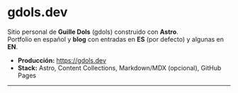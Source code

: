 # gdols.dev

Sitio personal de **Guille Dols** (gdols) construido con **Astro**.  
Portfolio en español y **blog** con entradas en **ES** (por defecto) y algunas en **EN**.

- **Producción:** https://gdols.dev
- **Stack:** Astro, Content Collections, Markdown/MDX (opcional), GitHub Pages

---